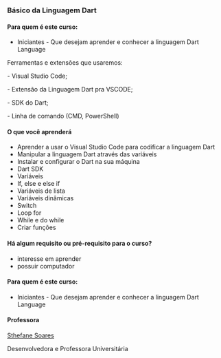 ###  Básico da Linguagem Dart

#### Para quem é este curso:

- Iniciantes - Que desejam aprender e conhecer a linguagem Dart Language

Ferramentas e extensões que usaremos:

\- Visual Studio Code;

\- Extensão da Linguagem Dart pra VSCODE;

\- SDK do Dart;

\- Linha de comando (CMD, PowerShell)

#### O que você aprenderá

- Aprender a usar o Visual Studio Code para codificar a linguagem Dart
- Manipular a linguagem Dart através das variáveis
- Instalar e configurar o Dart na sua máquina
- Dart SDK
- Variáveis
- If, else e else if
- Variáveis de lista
- Variáveis dinâmicas
- Switch
- Loop for
- While e do while
- Criar funções

#### Há algum requisito ou pré-requisito para o curso?

- interesse em aprender
- possuir computador

#### Para quem é este curso:

- Iniciantes - Que desejam aprender e conhecer a linguagem Dart Language

#### Professora

[Sthefane Soares](https://www.udemy.com/user/sthefane-camilo-soares-da-silva/)

Desenvolvedora e Professora Universitária